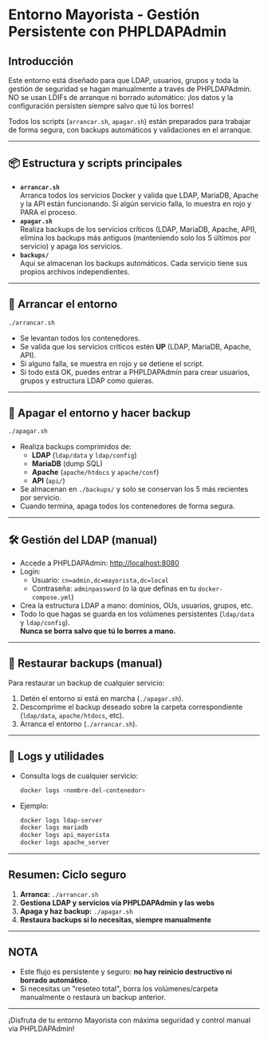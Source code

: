 # Entorno Mayorista - Gestión Persistente con PHPLDAPAdmin

## Introducción

Este entorno está diseñado para que LDAP, usuarios, grupos y toda la gestión de seguridad se hagan manualmente a través de PHPLDAPAdmin. NO se usan LDIFs de arranque ni borrado automático: ¡los datos y la configuración persisten siempre salvo que tú los borres!

Todos los scripts (`arrancar.sh`, `apagar.sh`) están preparados para trabajar de forma segura, con backups automáticos y validaciones en el arranque.

---

## 📦 Estructura y scripts principales

- **`arrancar.sh`**  
  Arranca todos los servicios Docker y valida que LDAP, MariaDB, Apache y la API están funcionando. Si algún servicio falla, lo muestra en rojo y PARA el proceso.
- **`apagar.sh`**  
  Realiza backups de los servicios críticos (LDAP, MariaDB, Apache, API), elimina los backups más antiguos (manteniendo solo los 5 últimos por servicio) y apaga los servicios.
- **`backups/`**  
  Aquí se almacenan los backups automáticos. Cada servicio tiene sus propios archivos independientes.

---

## 🚀 Arrancar el entorno

```bash
./arrancar.sh
```

- Se levantan todos los contenedores.
- Se valida que los servicios críticos estén **UP** (LDAP, MariaDB, Apache, API).
- Si alguno falla, se muestra en rojo y se detiene el script.
- Si todo está OK, puedes entrar a PHPLDAPAdmin para crear usuarios, grupos y estructura LDAP como quieras.

---

## 🛑 Apagar el entorno y hacer backup

```bash
./apagar.sh
```

- Realiza backups comprimidos de:
  - **LDAP** (`ldap/data` y `ldap/config`)
  - **MariaDB** (dump SQL)
  - **Apache** (`apache/htdocs` y `apache/conf`)
  - **API** (`api/`)
- Se almacenan en `./backups/` y solo se conservan los 5 más recientes por servicio.
- Cuando termina, apaga todos los contenedores de forma segura.

---

## 🛠️ Gestión del LDAP (manual)

- Accede a PHPLDAPAdmin: [http://localhost:8080](http://localhost:8080)
- Login:  
  - Usuario: `cn=admin,dc=mayorista,dc=local`
  - Contraseña: `adminpassword` (o la que definas en tu `docker-compose.yml`)
- Crea la estructura LDAP a mano: dominios, OUs, usuarios, grupos, etc.
- Todo lo que hagas se guarda en los volúmenes persistentes (`ldap/data` y `ldap/config`).  
  **Nunca se borra salvo que tú lo borres a mano.**

---

## 🔁 Restaurar backups (manual)

Para restaurar un backup de cualquier servicio:
1. Detén el entorno si está en marcha (`./apagar.sh`).
2. Descomprime el backup deseado sobre la carpeta correspondiente (`ldap/data`, `apache/htdocs`, etc).
3. Arranca el entorno (`./arrancar.sh`).

---

## 📑 Logs y utilidades

- Consulta logs de cualquier servicio:
  ```bash
  docker logs <nombre-del-contenedor>
  ```
- Ejemplo:
  ```bash
  docker logs ldap-server
  docker logs mariadb
  docker logs api_mayorista
  docker logs apache_server
  ```

---

## Resumen: Ciclo seguro

1. **Arranca:** `./arrancar.sh`
2. **Gestiona LDAP y servicios vía PHPLDAPAdmin y las webs**
3. **Apaga y haz backup:** `./apagar.sh`
4. **Restaura backups si lo necesitas, siempre manualmente**

---

## NOTA

- Este flujo es persistente y seguro: **no hay reinicio destructivo ni borrado automático**.
- Si necesitas un "reseteo total", borra los volúmenes/carpeta manualmente o restaura un backup anterior.

---

¡Disfruta de tu entorno Mayorista con máxima seguridad y control manual vía PHPLDAPAdmin!